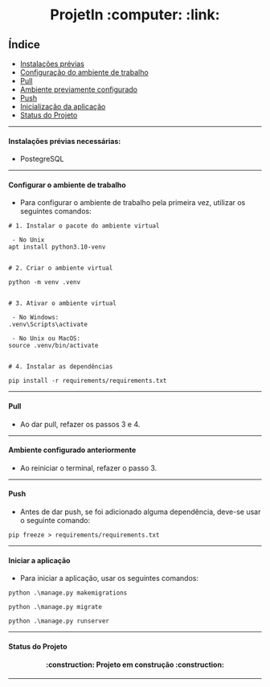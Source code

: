 <h1 align="center">ProjetIn :computer: :link:</h1>

## Índice 

* [Instalações prévias](#Instalações-prévias-necessárias)
* [Configuração do ambiente de trabalho](#Configurar-o-ambiente-de-trabalho)
* [Pull](#Pull)
* [Ambiente previamente configurado](#Ambiente-configurado-anteriormente)
* [Push](#Push)
* [Inicialização da aplicação](#Iniciar-a-aplicação)
* [Status do Projeto](#status-do-Projeto)

----
#### Instalações prévias necessárias:
- PostegreSQL

----
#### Configurar o ambiente de trabalho

- Para configurar o ambiente de trabalho pela primeira vez, utilizar os seguintes comandos:

```
# 1. Instalar o pacote do ambiente virtual

 - No Unix
apt install python3.10-venv


# 2. Criar o ambiente virtual

python -m venv .venv


# 3. Ativar o ambiente virtual
 
 - No Windows:
.venv\Scripts\activate

 - No Unix ou MacOS:
source .venv/bin/activate


# 4. Instalar as dependências

pip install -r requirements/requirements.txt
````
----
####  Pull
- Ao dar pull, refazer os passos 3 e 4.

----
####  Ambiente configurado anteriormente
- Ao reiniciar o terminal, refazer o passo 3.

----
#### Push
- Antes de dar push, se foi adicionado alguma dependência, deve-se usar o seguinte comando:
```
pip freeze > requirements/requirements.txt
```
----

#### Iniciar a aplicação
- Para iniciar a aplicação, usar os seguintes comandos:
```
python .\manage.py makemigrations
```
```
python .\manage.py migrate
```
```
python .\manage.py runserver
```
----
#### Status do Projeto
<h4 align="center"> 
    :construction:  Projeto em construção  :construction:
</h4>

----
